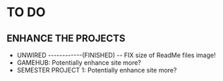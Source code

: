 # TO DO

## ENHANCE THE PROJECTS

- UNWIRED ------------(FINISHED) -- FIX size of ReadMe files image!
- GAMEHUB: Potentially enhance site more?
- SEMESTER PROJECT 1: Potentially enhance site more?
